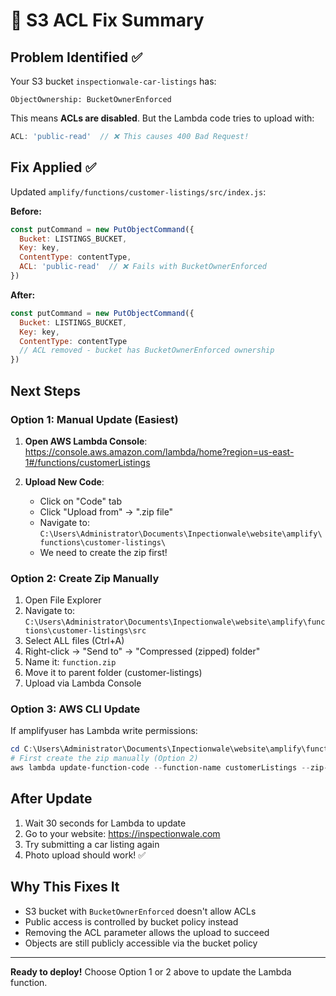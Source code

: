 # 🔧 S3 ACL Fix Summary

## Problem Identified ✅

Your S3 bucket `inspectionwale-car-listings` has:
```
ObjectOwnership: BucketOwnerEnforced
```

This means **ACLs are disabled**. But the Lambda code tries to upload with:
```javascript
ACL: 'public-read'  // ❌ This causes 400 Bad Request!
```

## Fix Applied ✅

Updated `amplify/functions/customer-listings/src/index.js`:

**Before:**
```javascript
const putCommand = new PutObjectCommand({
  Bucket: LISTINGS_BUCKET,
  Key: key,
  ContentType: contentType,
  ACL: 'public-read'  // ❌ Fails with BucketOwnerEnforced
})
```

**After:**
```javascript
const putCommand = new PutObjectCommand({
  Bucket: LISTINGS_BUCKET,
  Key: key,
  ContentType: contentType
  // ACL removed - bucket has BucketOwnerEnforced ownership
})
```

## Next Steps

### Option 1: Manual Update (Easiest)

1. **Open AWS Lambda Console**: https://console.aws.amazon.com/lambda/home?region=us-east-1#/functions/customerListings

2. **Upload New Code**:
   - Click on "Code" tab
   - Click "Upload from" → ".zip file"
   - Navigate to: `C:\Users\Administrator\Documents\Inpectionwale\website\amplify\functions\customer-listings\`
   - We need to create the zip first!

### Option 2: Create Zip Manually

1. Open File Explorer
2. Navigate to: `C:\Users\Administrator\Documents\Inpectionwale\website\amplify\functions\customer-listings\src`
3. Select ALL files (Ctrl+A)
4. Right-click → "Send to" → "Compressed (zipped) folder"
5. Name it: `function.zip`
6. Move it to parent folder (customer-listings)
7. Upload via Lambda Console

### Option 3: AWS CLI Update

If amplifyuser has Lambda write permissions:
```powershell
cd C:\Users\Administrator\Documents\Inpectionwale\website\amplify\functions\customer-listings
# First create the zip manually (Option 2)
aws lambda update-function-code --function-name customerListings --zip-file fileb://function.zip --region us-east-1
```

## After Update

1. Wait 30 seconds for Lambda to update
2. Go to your website: https://inspectionwale.com
3. Try submitting a car listing again
4. Photo upload should work! ✅

## Why This Fixes It

- S3 bucket with `BucketOwnerEnforced` doesn't allow ACLs
- Public access is controlled by bucket policy instead
- Removing the ACL parameter allows the upload to succeed
- Objects are still publicly accessible via the bucket policy

---

**Ready to deploy!** Choose Option 1 or 2 above to update the Lambda function.
